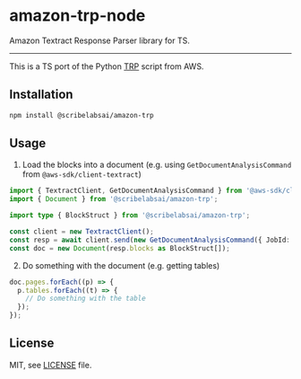 # amazon-trp-node

Amazon Textract Response Parser library for TS.

---

This is a TS port of the Python [TRP](https://github.com/aws-samples/amazon-textract-code-samples/blob/master/python/trp.py) script from AWS.

## Installation

```bash
npm install @scribelabsai/amazon-trp
```

## Usage

1. Load the blocks into a document (e.g. using `GetDocumentAnalysisCommand` from `@aws-sdk/client-textract`)

```typescript
import { TextractClient, GetDocumentAnalysisCommand } from '@aws-sdk/client-textract';
import { Document } from '@scribelabsai/amazon-trp';

import type { BlockStruct } from '@scribelabsai/amazon-trp';

const client = new TextractClient();
const resp = await client.send(new GetDocumentAnalysisCommand({ JobId: 'MY_JOBID }));
const doc = new Document(resp.blocks as BlockStruct[]);
```

2. Do something with the document (e.g. getting tables)

```typescript
doc.pages.forEach((p) => {
  p.tables.forEach((t) => {
    // Do something with the table
  });
});
```

## License

MIT, see [LICENSE](./LICENSE) file.

